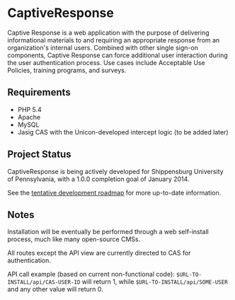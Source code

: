 CaptiveResponse
===============

Captive Response is a web application with the purpose of delivering informational materials to and requiring an appropriate response from an organization's internal users. Combined with other single sign-on components, Captive Response can force additional user interaction during the user authentication process. Use cases include Acceptable Use Policies, training programs, and surveys.

Requirements
-------------------------
+  PHP 5.4
+  Apache
+  MySQL
+  Jasig CAS with the Unicon-developed intercept logic (to be added later)

Project Status
-------------------------
CaptiveResponse is being actively developed for Shippensburg University of Pennsylvania, with a 1.0.0 completion goal of January 2014.

See the [tentative development roadmap](https://github.com/bemosior/CaptiveResponse/wiki/Development-Roadmap-(Tentative)) for more up-to-date information.

Notes
-------------------------
Installation will be eventually be performed through a web self-install process, much like many open-source CMSs. 

All routes except the API view are currently directed to CAS for authentication.

API call example (based on current non-functional code):
```$URL-TO-INSTALL/api/CAS-USER-ID``` will return 1, while ```$URL-TO-INSTALL/api/SOME-USER``` and any other value will return 0.
